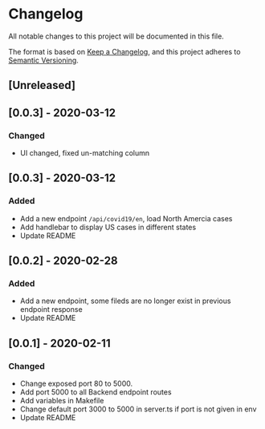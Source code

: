 # Changelog
All notable changes to this project will be documented in this file.

The format is based on [Keep a Changelog](https://keepachangelog.com/en/1.0.0/),
and this project adheres to [Semantic Versioning](https://semver.org/spec/v2.0.0.html).

## [Unreleased]

## [0.0.3] - 2020-03-12
### Changed
- UI changed, fixed un-matching column

## [0.0.3] - 2020-03-12
### Added
- Add a new endpoint `/api/covid19/en`, load North Amercia cases
- Add handlebar to display US cases in different states
- Update README

## [0.0.2] - 2020-02-28
### Added
- Add a new endpoint, some fileds are no longer exist in previous endpoint response
- Update README

## [0.0.1] - 2020-02-11
### Changed
- Change exposed port 80 to 5000.
- Add port 5000 to all Backend endpoint routes
- Add variables in Makefile
- Change default port 3000 to 5000 in server.ts if port is not given in env
- Update README